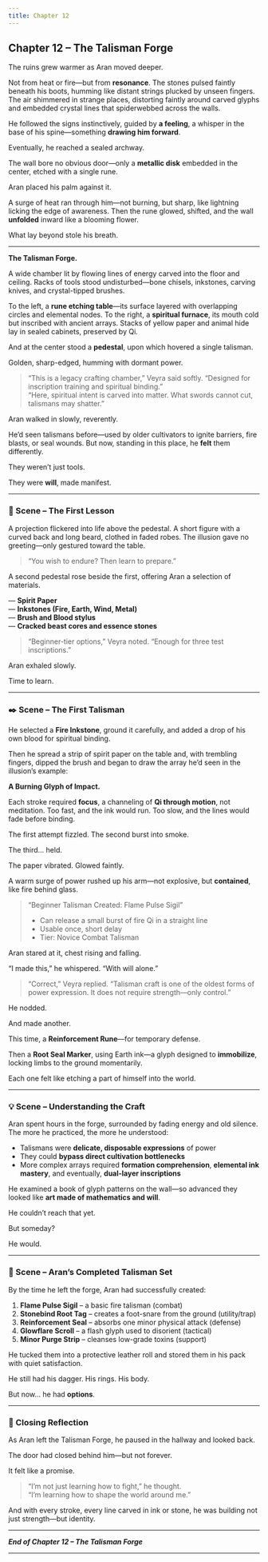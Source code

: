 ```yaml
---
title: Chapter 12
---
```



## **Chapter 12 – The Talisman Forge**

The ruins grew warmer as Aran moved deeper.

Not from heat or fire—but from **resonance**. The stones pulsed faintly beneath his boots, humming like distant strings plucked by unseen fingers. The air shimmered in strange places, distorting faintly around carved glyphs and embedded crystal lines that spiderwebbed across the walls.

He followed the signs instinctively, guided by **a feeling**, a whisper in the base of his spine—something **drawing him forward**.

Eventually, he reached a sealed archway.

The wall bore no obvious door—only a **metallic disk** embedded in the center, etched with a single rune.

Aran placed his palm against it.

A surge of heat ran through him—not burning, but sharp, like lightning licking the edge of awareness. Then the rune glowed, shifted, and the wall **unfolded** inward like a blooming flower.

What lay beyond stole his breath.

---

**The Talisman Forge.**

A wide chamber lit by flowing lines of energy carved into the floor and ceiling. Racks of tools stood undisturbed—bone chisels, inkstones, carving knives, and crystal-tipped brushes.

To the left, a **rune etching table**—its surface layered with overlapping circles and elemental nodes. To the right, a **spiritual furnace**, its mouth cold but inscribed with ancient arrays. Stacks of yellow paper and animal hide lay in sealed cabinets, preserved by Qi.

And at the center stood a **pedestal**, upon which hovered a single talisman.

Golden, sharp-edged, humming with dormant power.

> “This is a legacy crafting chamber,” Veyra said softly. “Designed for inscription training and spiritual binding.”  
> “Here, spiritual intent is carved into matter. What swords cannot cut, talismans may shatter.”

Aran walked in slowly, reverently.

He’d seen talismans before—used by older cultivators to ignite barriers, fire blasts, or seal wounds. But now, standing in this place, he **felt** them differently.

They weren’t just tools.

They were **will**, made manifest.

---

### 📜 Scene – The First Lesson

A projection flickered into life above the pedestal. A short figure with a curved back and long beard, clothed in faded robes. The illusion gave no greeting—only gestured toward the table.

> “You wish to endure? Then learn to prepare.”

A second pedestal rose beside the first, offering Aran a selection of materials.

— **Spirit Paper**  
— **Inkstones (Fire, Earth, Wind, Metal)**  
— **Brush and Blood stylus**  
— **Cracked beast cores and essence stones**

> “Beginner-tier options,” Veyra noted. “Enough for three test inscriptions.”

Aran exhaled slowly.

Time to learn.

---

### ✒️ Scene – The First Talisman

He selected a **Fire Inkstone**, ground it carefully, and added a drop of his own blood for spiritual binding.

Then he spread a strip of spirit paper on the table and, with trembling fingers, dipped the brush and began to draw the array he’d seen in the illusion’s example:

**A Burning Glyph of Impact.**

Each stroke required **focus**, a channeling of **Qi through motion**, not meditation. Too fast, and the ink would run. Too slow, and the lines would fade before binding.

The first attempt fizzled. The second burst into smoke.

The third… held.

The paper vibrated. Glowed faintly.

A warm surge of power rushed up his arm—not explosive, but **contained**, like fire behind glass.

> “Beginner Talisman Created: Flame Pulse Sigil”  
> + Can release a small burst of fire Qi in a straight line  
> + Usable once, short delay  
> + Tier: Novice Combat Talisman

Aran stared at it, chest rising and falling.

“I made this,” he whispered. “With will alone.”

> “Correct,” Veyra replied. “Talisman craft is one of the oldest forms of power expression. It does not require strength—only control.”

He nodded.

And made another.

This time, a **Reinforcement Rune**—for temporary defense.

Then a **Root Seal Marker**, using Earth ink—a glyph designed to **immobilize**, locking limbs to the ground momentarily.

Each one felt like etching a part of himself into the world.

---

### 💡 Scene – Understanding the Craft

Aran spent hours in the forge, surrounded by fading energy and old silence. The more he practiced, the more he understood:

- Talismans were **delicate, disposable expressions** of power  
- They could **bypass direct cultivation bottlenecks**  
- More complex arrays required **formation comprehension**, **elemental ink mastery**, and eventually, **dual-layer inscriptions**

He examined a book of glyph patterns on the wall—so advanced they looked like **art made of mathematics and will**.

He couldn’t reach that yet.

But someday?

He would.

---

### 🧾 Scene – Aran’s Completed Talisman Set

By the time he left the forge, Aran had successfully created:

1. **Flame Pulse Sigil** – a basic fire talisman (combat)  
2. **Stonebind Root Tag** – creates a foot-snare from the ground (utility/trap)  
3. **Reinforcement Seal** – absorbs one minor physical attack (defense)  
4. **Glowflare Scroll** – a flash glyph used to disorient (tactical)  
5. **Minor Purge Strip** – cleanses low-grade toxins (support)

He tucked them into a protective leather roll and stored them in his pack with quiet satisfaction.

He still had his dagger. His rings. His body.

But now… he had **options**.

---

### 🌌 Closing Reflection

As Aran left the Talisman Forge, he paused in the hallway and looked back.

The door had closed behind him—but not forever.

It felt like a promise.

> “I’m not just learning how to fight,” he thought.  
> “I’m learning how to shape the world around me.”

And with every stroke, every line carved in ink or stone, he was building not just strength—but identity.

---

***End of Chapter 12 – The Talisman Forge***

---
